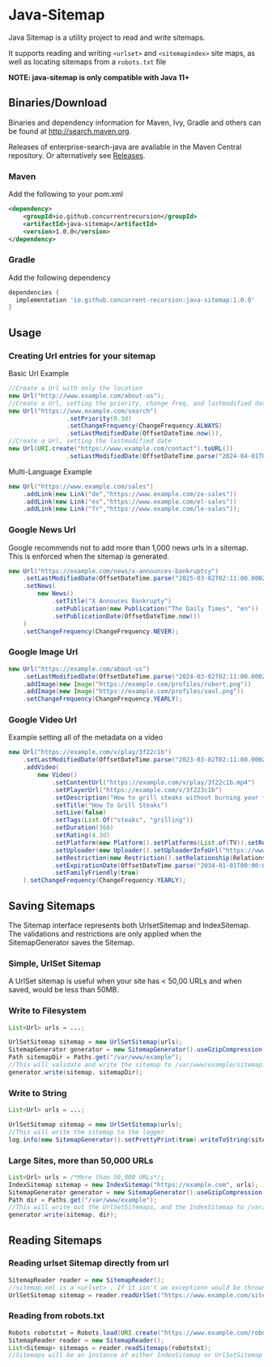 Java-Sitemap
============


Java Sitemap is a utility project to read and write sitemaps.

It supports reading and writing `<urlset>` and `<sitemapindex>` site maps, as well as locating sitemaps from a `robots.txt` file

**NOTE: java-sitemap is only compatible with Java 11+**

## Binaries/Download

Binaries and dependency information for Maven, Ivy, Gradle and others can be found at http://search.maven.org.

Releases of enterprise-search-java are available in the Maven Central repository. Or alternatively see [Releases](https://github.com/concurrent-recursion/java-sitemap/releases).

### Maven

Add the following to your pom.xml

```xml
<dependency>
    <groupId>io.github.concurrentrecursion</groupId>
    <artifactId>java-sitemap</artifactId>
    <version>1.0.0</version>
</dependency>
```
### Gradle
Add the following dependency
```groovy
dependencies {
  implementation 'io.github.concurrent-recursion:java-sitemap:1.0.0'
}
```


## Usage

### Creating Url entries for your sitemap
Basic Url Example
```java
//Create a Url with only the location
new Url("http://www.example.com/about-us");
//Create a Url, setting the priority, change freq, and lastmodified date
new Url("https://www.example.com/search")
                .setPriority(0.3d)
                .setChangeFrequency(ChangeFrequency.ALWAYS)
                .setLastModifiedDate(OffsetDateTime.now()),
//Create a Url, setting the lastmodified date
new Url(URI.create("https://www.example.com/contact").toURL())
                .setLastModifiedDate(OffsetDateTime.parse("2024-04-01T08:23:12.000Z"))
```
Multi-Language Example

```java
new Url("https://www.example.com/sales")
    .addLink(new Link("de","https://www.example.com/ze-sales"))
    .addLink(new Link("es","https://www.example.com/el-sales"))
    .addLink(new Link("fr","https://www.example.com/le-sales"));
```


### Google News Url
Google recommends not to add more than 1,000 news urls in a sitemap. This is enforced when the sitemap is generated.
```java
new Url("https://example.com/news/x-announces-bankruptcy")
    .setLastModifiedDate(OffsetDateTime.parse("2025-03-02T02:11:00.000Z"))
    .setNews(
        new News()
            .setTitle("X Annouces Bankrupty")
            .setPublication(new Publication("The Daily Times", "en"))
            .setPublicationDate(OffsetDateTime.now())
    )
    .setChangeFrequency(ChangeFrequency.NEVER);
```

### Google Image Url

```java
new Url("https://example.com/about-us")
    .setLastModifiedDate(OffsetDateTime.parse("2024-03-02T02:11:00.000Z"))
    .addImage(new Image("https://example.com/profiles/robert.png"))
    .addImage(new Image("https://example.com/profiles/saul.png"))
    .setChangeFrequency(ChangeFrequency.YEARLY);
```
### Google Video Url
Example setting all of the metadata on a video
```java
new Url("https://example.com/v/play/3f22c1b")
    .setLastModifiedDate(OffsetDateTime.parse("2023-03-02T02:11:00.000Z"))
    .addVideo(
        new Video()
            .setContentUrl("https://example.com/v/play/3f22c1b.mp4")
            .setPlayerUrl("https://example.com/v/3f223c1b")
            .setDescription("How to grill steaks without burning your face off.")
            .setTitle("How To Grill Steaks")
            .setLive(false)
            .setTags(List.Of("steaks", "grilling"))
            .setDuration(360)
            .setRating(4.3d)
            .setPlatform(new Platform().setPlatforms(List.of(TV)).setRelationship(Relationship.DENY))
            .setUploader(new Uploader().setUploaderInfoUrl("https://www.youtube.com/grillerman").setName("Grill Erman"))
            .setRestriction(new Restriction().setRelationship(Relationship.DENY).setCountries(List.of("NK")))
            .setExpirationDate(OffsetDateTime.parse("2034-01-01T00:00:00.000Z"))
            .setFamilyFriendly(true)
    ).setChangeFrequency(ChangeFrequency.YEARLY);
```

## Saving Sitemaps

The Sitemap interface represents both UrlsetSitemap and IndexSitemap. The validations and restrictions are only applied 
when the SitemapGenerator saves the Sitemap. 

### Simple, UrlSet Sitemap
A UrlSet sitemap is useful when your site has < 50,00 URLs and when saved, would be less than 50MB.
### Write to Filesystem
```java
List<Url> urls = ...;

UrlSetSitemap sitemap = new UrlSetSitemap(urls);
SitemapGenerator generator = new SitemapGenerator().useGzipCompression(true);
Path sitemapDir = Paths.get("/var/www/example");
//This will validate and write the sitemap to /var/www/example/sitemap.xml.gz
generator.write(sitemap, sitemapDir);
```

### Write to String
```java
List<Url> urls = ...;

UrlSetSitemap sitemap = new UrlSetSitemap(urls);
//This will write the sitemap to the logger
log.info(new SitemapGenerator().setPrettyPrint(true).writeToString(sitemap));
```

### Large Sites, more than 50,000 URLs

```java
List<Url> urls = /*More than 50,000 URLs*/;
IndexSitemap sitemap = new IndexSitemap("https://example.com", urls);
SitemapGenerator generator = new SitemapGenerator().useGzipCompression(true);
Path dir = Paths.get("/var/www/example");
//This will write out the UrlSetSitemaps, and the IndexSitemap to /var/www/example
generator.write(sitemap, dir);
```

## Reading Sitemaps

### Reading urlset Sitemap directly from url

```java
SitemapReader reader = new SitemapReader();
//sitemap.xml is a <urlset> . If it isn't an exceptionn would be thrown
UrlSetSitemap sitemap = reader.readUrlSet("https://www.example.com/sitemap.xml");
```

### Reading from robots.txt
```java
Robots robotstxt = Robots.load(URI.create("https://www.example.com/robots.txt").toURL(), 2_000, 10_000);
SitemapReader reader = new SitemapReader();
List<Sitemap> sitemaps = reader.readSitemaps(robotstxt);
//Sitemaps will be an instance of either IndexSitemap or UrlSetSitemap
```
